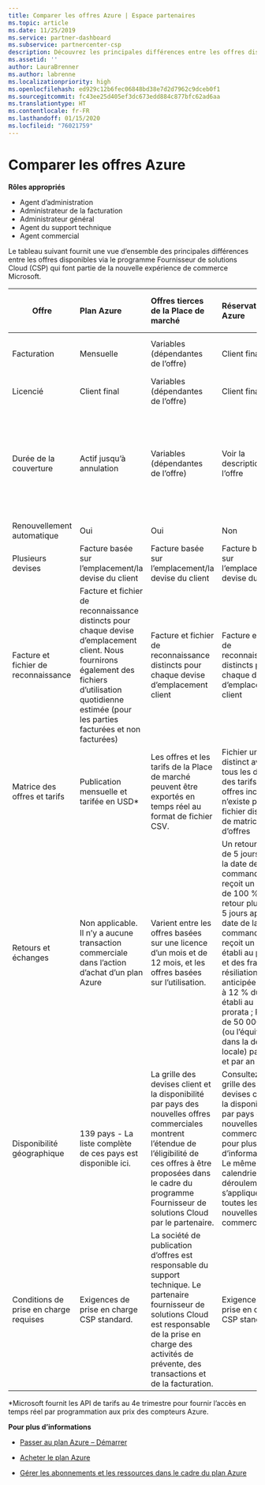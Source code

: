 ```yaml
---
title: Comparer les offres Azure | Espace partenaires
ms.topic: article
ms.date: 11/25/2019
ms.service: partner-dashboard
ms.subservice: partnercenter-csp
description: Découvrez les principales différences entre les offres disponibles dans la nouvelle expérience de commerce Microsoft pour les partenaires participant au programme Fournisseur de solutions Cloud (CSP).
ms.assetid: ''
author: LauraBrenner
ms.author: labrenne
ms.localizationpriority: high
ms.openlocfilehash: ed929c12b6fec06848bd38e7d2d7962c9dceb0f1
ms.sourcegitcommit: fc43ee25d405ef3dc673edd884c877bfc62ad6aa
ms.translationtype: HT
ms.contentlocale: fr-FR
ms.lasthandoff: 01/15/2020
ms.locfileid: "76021759"
---
```

# <a name="compare-azure-offers"></a>Comparer les offres Azure

**Rôles appropriés**

- Agent d’administration
- Administrateur de la facturation
- Administrateur général
- Agent du support technique
- Agent commercial

Le tableau suivant fournit une vue d’ensemble des principales différences entre les offres disponibles via le programme Fournisseur de solutions Cloud (CSP) qui font partie de la nouvelle expérience de commerce Microsoft.


|**Offre**| **Plan Azure**|**Offres tierces de la Place de marché**|**Réservations Azure**|**Abonnements serveur vendus via le programme CSP**|**Offres basées sur les sièges**|
|-------------------|:------|:-----|:---------|:--------------|:---------|
|Facturation|Mensuelle|Variables (dépendantes de l’offre)|Client final|En amont pour le terme complet ou un terme de 3 ans|Mensuelles ou annuelles|
|Licencié|Client final|Variables (dépendantes de l’offre)|Client final| Client final|   Client final|
|Durée de la couverture|Actif jusqu’à annulation|Variables (dépendantes de l’offre)|Voir la description de l’offre|Toutes les réservations Azure ont leur période de couverture unique.    Tous les abonnements serveur auront leur période de couverture unique.|   Des licences supplémentaires basées sur les sièges sont alignées sur la période de couverture existante|
|Renouvellement automatique|Oui|Oui|Non| Non|Oui|
|Plusieurs devises|Facture basée sur l’emplacement/la devise du client|Facture basée sur l’emplacement/la devise du client|Facture basée sur l’emplacement/la devise du client|Facture basée sur l’emplacement/la devise du client|Basées sur la devise d’emplacement du partenaire| 
|Facture et fichier de reconnaissance|Facture et fichier de reconnaissance distincts pour chaque devise d’emplacement client.  Nous fournirons également des fichiers d’utilisation quotidienne estimée (pour les parties facturées et non facturées) |Facture et fichier de reconnaissance distincts pour chaque devise d’emplacement client|Facture et fichier de reconnaissance distincts pour chaque devise d’emplacement client|Facture et fichier de reconnaissance distincts pour chaque devise d’emplacement client|Toutes les commandes sur une facture et un fichier de reconnaissance|
|Matrice des offres et tarifs|Publication mensuelle et tarifée en USD*|Les offres et les tarifs de la Place de marché peuvent être exportés en temps réel au format de fichier CSV.|Fichier unique distinct avec tous les détails des tarifs et des offres inclus. Il n’existe pas de fichier distinct de matrice d’offres||Fichier unique distinct avec tous les détails des tarifs et des offres inclus. Il n’existe pas de matrice d’offres distincte.| Fichier unique distinct avec tous les détails des tarifs et des offres inclus.|Liste de prix et matrice d’offres distinctes (2 fichiers).|
|Retours et échanges|Non applicable. Il n’y a aucune transaction commerciale dans l’action d’achat d’un plan Azure|Varient entre les offres basées sur une licence d’un mois et de 12 mois, et les offres basées sur l’utilisation.|Un retour moins de 5 jours après la date de la commande reçoit un crédit de 100 %. Un retour plus de 5 jours après la date de la commande reçoit un crédit établi au prorata et des frais de résiliation anticipée égaux à 12 % du crédit établi au prorata ; Plafond de 50 000 USD (ou l’équivalent dans la devise locale) par client et par an|Un retour moins de 60 jours à compter de la date de la commande reçoit un crédit de 100 % et les clés de licence sont désactivées. Les retours partiels ne sont pas acceptés.|   Les suspensions/annulations de moins de 30 jours reçoivent un crédit de 100 % ; Les suspensions/annulations de plus de 30 jours reçoivent un crédit établi au prorata.|
|Disponibilité géographique|139 pays - La liste complète de ces pays est disponible ici.|La grille des devises client et la disponibilité par pays des nouvelles offres commerciales montrent l’étendue de l’éligibilité de ces offres à être proposées dans le cadre du programme Fournisseur de solutions Cloud par le partenaire.|Consultez la grille des devises client et la disponibilité par pays des nouvelles offres commerciales pour plus d’informations. Le même calendrier de déroulement s’applique à toutes les nouvelles offres commerciales.|Consultez la grille des devises client et la disponibilité par pays des nouvelles offres commerciales pour plus d’informations.  Le même calendrier de déroulement s’applique à toutes les nouvelles offres commerciales.|247 pays|
|Conditions de prise en charge requises|Exigences de prise en charge CSP standard.|La société de publication d’offres est responsable du support technique.  Le partenaire fournisseur de solutions Cloud est responsable de la prise en charge des activités de prévente, des transactions et de la facturation.|Exigences de prise en charge CSP standard.|Exigences de prise en charge CSP standard.|Exigences de prise en charge CSP standard.|

*Microsoft fournit les API de tarifs au 4e trimestre pour fournir l’accès en temps réel par programmation aux prix des compteurs Azure.

**Pour plus d’informations**

- [Passer au plan Azure – Démarrer](azure-plan-get-started.md)

- [Acheter le plan Azure](purchase-azure-plan.md)

- [Gérer les abonnements et les ressources dans le cadre du plan Azure](azure-plan-manage.md)

